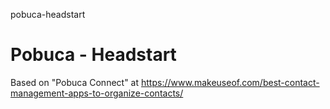 pobuca-headstart
# Pobuca - Headstart

Based on "Pobuca Connect" at https://www.makeuseof.com/best-contact-management-apps-to-organize-contacts/

